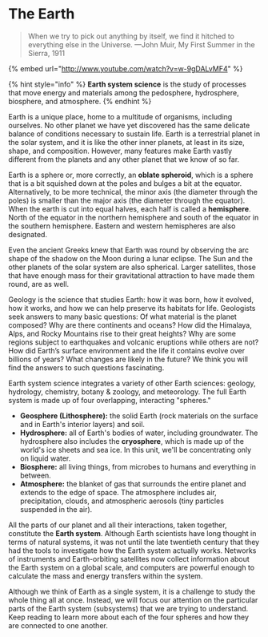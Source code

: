 # The Earth

> When we try to pick out anything by itself, we find it hitched to everything else in the Universe. —John Muir, My First Summer in the Sierra, 1911

{% embed url="http://www.youtube.com/watch?v=w-9gDALvMF4" %}

{% hint style="info" %}
 **Earth system science** is the study of processes that move energy and materials among the pedosphere, hydrosphere, biosphere, and atmosphere.
{% endhint %}

Earth is a unique place, home to a multitude of organisms, including ourselves. No other planet we have yet discovered has the same delicate balance of conditions necessary to sustain life. Earth is a terrestrial planet in the solar system, and it is like the other inner planets, at least in its size, shape, and composition. However, many features make Earth vastly different from the planets and any other planet that we know of so far. 

Earth is a sphere or, more correctly, an **oblate spheroid**, which is a sphere that is a bit squished down at the poles and bulges a bit at the equator. Alternatively, to be more technical, the minor axis \(the diameter through the poles\) is smaller than the major axis \(the diameter through the equator\). When the earth is cut into equal halves, each half is called a **hemisphere**. North of the equator in the northern hemisphere and south of the equator in the southern hemisphere. Eastern and western hemispheres are also designated. 

Even the ancient Greeks knew that Earth was round by observing the arc shape of the shadow on the Moon during a lunar eclipse. The Sun and the other planets of the solar system are also spherical. Larger satellites, those that have enough mass for their gravitational attraction to have made them round, are as well.

Geology is the science that studies Earth: how it was born, how it evolved, how it works, and how we can help preserve its habitats for life. Geologists seek answers to many basic questions: Of what material is the planet composed? Why are there continents and oceans? How did the Himalaya, Alps, and Rocky Mountains rise to their great heights? Why are some regions subject to earthquakes and volcanic eruptions while others are not? How did Earth’s surface environment and the life it contains evolve over billions of years? What changes are likely in the future? We think you will find the answers to such questions fascinating.

Earth system science integrates a variety of other Earth sciences: geology, hydrology, chemistry, botany & zoology, and meteorology. The full Earth system is made up of four overlapping, interacting "spheres."

* **Geosphere \(Lithosphere\):** the solid Earth \(rock materials on the surface and in Earth's interior layers\) and soil. 
* **Hydrosphere:** all of Earth's bodies of water, including groundwater. The hydrosphere also includes the **cryosphere**, which is made up of the world's ice sheets and sea ice. In this unit, we'll be concentrating only on liquid water.
* **Biosphere:** all living things, from microbes to humans and everything in between.
* **Atmosphere:** the blanket of gas that surrounds the entire planet and extends to the edge of space. The atmosphere includes air, precipitation, clouds, and atmospheric aerosols \(tiny particles suspended in the air\).

All the parts of our planet and all their interactions, taken together, constitute the **Earth system**. Although Earth scientists have long thought in terms of natural systems, it was not until the late twentieth century that they had the tools to investigate how the Earth system actually works. Networks of instruments and Earth-orbiting satellites now collect information about the Earth system on a global scale, and computers are powerful enough to calculate the mass and energy transfers within the system. 

Although we think of Earth as a single system, it is a challenge to study the whole thing all at once. Instead, we will focus our attention on the particular parts of the Earth system \(subsystems\) that we are trying to understand. Keep reading to learn more about each of the four spheres and how they are connected to one another.


